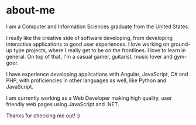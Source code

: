 # about-me

I am a Computer and Information Sciences graduate from the United States.

I really like the creative side of software developing, from developing interactive applications to good user experiences. I love working on ground-up type projects, where I really get to be on the frontlines. I love to learn in general. On top of that, I'm a casual gamer, guitarist, music lover and gym-goer. 

I have experience developing applications with Angular, JavaScript, C# and PHP, with proficiencies in other languages as well, like Python and JavaScript.

I am currently working as a Web Developer making high quality, user friendly web pages using JavaScript and .NET.


Thanks for checking me out! :)
